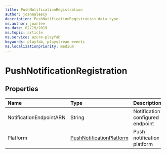 ```yaml
---
title: PushNotificationRegistration
author: joannaleecy
description: PushNotificationRegistration data type.
ms.author: joanlee
ms.date: 02/19/2019
ms.topic: article
ms.service: azure-playfab
keywords: playfab, playstream events
ms.localizationpriority: medium
---
```


# PushNotificationRegistration

## Properties

|Name|Type|Description|
| :--------------------|:-------------------|:----------------------|
|NotificationEndpointARN|String|Notification configured endpoint|
|Platform|[PushNotificationPlatform](pushnotificationplatform.md)|Push notification platform|
